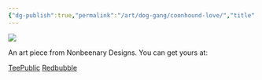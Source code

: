 ```yaml
---
{"dg-publish":true,"permalink":"/art/dog-gang/coonhound-love/","title":"Coonhound LOVE","tags":["Art","Dogs"]}
---
```



![](https://baserow-media.ams3.digitaloceanspaces.com/user_files/c0HNrkfruKwSNa46ssuIZzH7b7mFXT7y_e5edd6e6d32b609aa995a58b2018622bc95a2b8f065065bf72214e0a470318b9.png)

An art piece from Nonbeenary Designs. You can get yours at:

[TeePublic]()
[Redbubble]()

